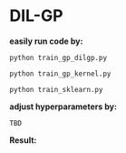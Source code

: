 # DIL-GP
**easily run code by:**

    python train_gp_dilgp.py
  
    python train_gp_kernel.py
  
    python train_sklearn.py

**adjust hyperparameters by:**
    
    TBD

 **Result:**
